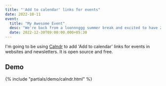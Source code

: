 ```yaml
---
title: "'Add to calendar' links for events"
date: 2022-10-11
event:
  title: "My Awesome Event"
  desc: "We're back from a loonnnggg summer break and excited to have Zach tell us all about WebC! Don't miss this exciting episode about this new 11ty feature!"
  date: 2022-12-30T09:00:00.000+05:30
---
```


I'm going to be using [Calndr](https://calndr.link/) to add 'Add to calendar' links for events in websites and newsletters. It is open source and free.

## Demo

{% include "partials/demo/calndr.html" %}

